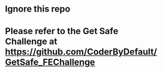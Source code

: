 # Ignore this repo

# Please refer to the Get Safe Challenge at https://github.com/CoderByDefault/GetSafe_FEChallenge
